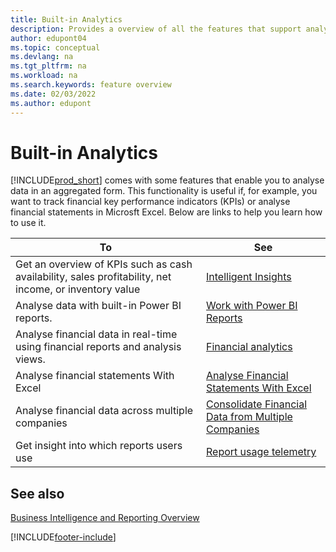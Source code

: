 ```yaml
---
title: Built-in Analytics
description: Provides a overview of all the features that support analytics tasks in the Business Central product.
author: edupont04
ms.topic: conceptual
ms.devlang: na
ms.tgt_pltfrm: na
ms.workload: na
ms.search.keywords: feature overview
ms.date: 02/03/2022
ms.author: edupont
---
```

# <a name="built-in-analytics"></a><a name="built-in-analytics"></a><a name="built-in-analytics"></a>Built-in Analytics

[!INCLUDE[prod_short](includes/prod_short.md)] comes with some features that enable you to analyse data in an aggregated form. This functionality is useful if, for example, you want to track financial key performance indicators (KPIs) or analyse financial statements in Microsft Excel. Below are links to help you learn how to use it.

| To | See |
| --- | --- |
|Get an overview of KPIs such as cash availability, sales profitability, net income, or inventory value | [Intelligent Insights](about-intelligent-cloud.md) |
|Analyse data with built-in Power BI reports. | [Work with Power BI Reports](across-working-with-powerbi.md) |
|Analyse financial data in real-time using financial reports and analysis views.| [Financial analytics](bi.md) |
|Analyse financial statements With Excel | [Analyse Financial Statements With Excel](finance-analyze-excel.md) |
|Analyse financial data across multiple companies | [Consolidate Financial Data from Multiple Companies](finance-consolidated-company-reporting.md) |
|Get insight into which reports users use| [Report usage telemetry](/dynamics365/business-central/dev-itpro/administration/telemetry-reports-trace)|

## <a name="see-also"></a><a name="see-also"></a><a name="see-also"></a>See also

[Business Intelligence and Reporting Overview](reports-use-reports.md)

[!INCLUDE[footer-include](includes/footer-banner.md)]
